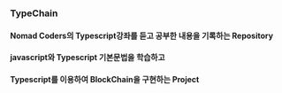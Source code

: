 ### TypeChain
#### Nomad Coders의 Typescript강좌를 듣고 공부한 내용을 기록하는 Repository
#### javascript와 Typescript 기본문법을 학습하고
#### Typescript를 이용하여 BlockChain을 구현하는 Project
